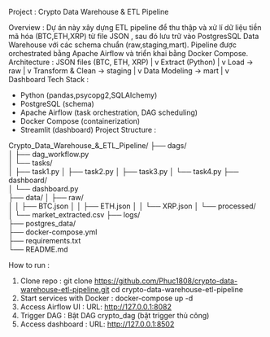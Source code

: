 Project : Crypto Data Warehouse & ETL Pipeline

Overview : 
Dự án này xây dựng ETL pipeline để thu thập và xử lí dữ liệu tiền mã hóa (BTC,ETH,XRP) từ file JSON , sau đó lưu trữ vào PostgresSQL Data Warehouse với các schema chuẩn (raw,staging,mart). Pipeline được orchestrated bằng Apache Airflow và triển khai bằng Docker Compose.
Architecture : 
                                     JSON files (BTC, ETH, XRP)
                                                    |
                                                    v
                                        Extract (Python)
                                                   |
                                                   v
                                           Load → raw
                                                   |
                                                   v
                                     Transform & Clean → staging
                                                   |
                                                   v
                                         Data Modeling  → mart
                                                  |
                                                  v
                                              Dashboard
Tech Stack : 
* Python (pandas,psycopg2,SQLAIchemy)
* PostgreSQL (schema)
* Apache Airflow (task orchestration, DAG scheduling)
* Docker Compose (containerization)
* Streamlit (dashboard)
Project Structure : 


Crypto_Data_Warehouse_&_ETL_Pipeline/
├── dags/                     
│   ├── dag_workflow.py    
│   └── tasks/                
│       ├── task1.py
│       ├── task2.py
│       ├── task3.py
│       └── task4.py
├── dashboard/                 
│   └── dashboard.py    
├── data/
│   ├── raw/             
│   │   ├── BTC.json
│   │   ├── ETH.json
│   │   └── XRP.json
│   └── processed/            
│       └── market_extracted.csv
├── logs/                      
├── postgres_data/            
├── docker-compose.yml    
├── requirements.txt         
└── README.md            


How to run : 
1. Clone repo :
git clone https://github.com/Phuc1808/crypto-data-warehouse-etl-pipeline.git
cd crypto-data-warehouse-etl-pipeline
2. Start services with Docker : 
        docker-compose up -d
3. Access Airflow UI : 
        URL: http://127.0.0.1:8082
4. Trigger DAG : 
        Bật DAG crypto_dag (bật trigger thủ công)
5. Access dashboard : 
        URL: http://127.0.0.1:8502